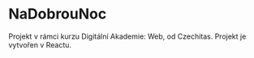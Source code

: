 # NaDobrouNoc
Projekt v rámci kurzu Digitální Akademie: Web, od Czechitas. Projekt je vytvořen v Reactu.
